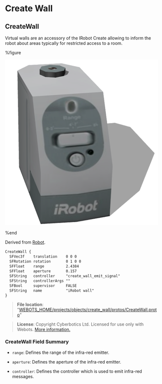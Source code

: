 # Create Wall

## CreateWall

Virtual walls are an accessory of the IRobot Create allowing to inform the robot about areas typically for restricted access to a room.

%figure

![CreateWall](images/objects/create_wall/CreateWall/model.png)

%end

Derived from [Robot](../reference/robot.md).

```
CreateWall {
  SFVec3f    translation    0 0 0
  SFRotation rotation       0 1 0 0
  SFFloat    range          2.4384
  SFFloat    aperture       0.157
  SFString   controller     "create_wall_emit_signal"
  SFString   controllerArgs ""
  SFBool     supervisor     FALSE
  SFString   name           "iRobot wall"
}
```

> **File location**: "[WEBOTS\_HOME/projects/objects/create_wall/protos/CreateWall.proto](https://github.com/omichel/webots/tree/master/projects/objects/create_wall/protos/CreateWall.proto)"

> **License**: Copyright Cyberbotics Ltd. Licensed for use only with Webots.
[More information.](https://cyberbotics.com/webots_assets_license)

### CreateWall Field Summary

- `range`: Defines the range of the infra-red emitter.

- `aperture`: Defines the aperture of the infra-red emitter.

- `controller`: Defines the controller which is used to emit infra-red messages.

